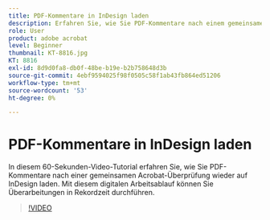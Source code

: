 ```yaml
---
title: PDF-Kommentare in InDesign laden
description: Erfahren Sie, wie Sie PDF-Kommentare nach einem gemeinsamen Acrobat-Review wieder auf InDesign laden.
role: User
product: adobe acrobat
level: Beginner
thumbnail: KT-8816.jpg
KT: 8816
exl-id: 8d9d0fa8-db0f-48be-b19e-b2b758648d3b
source-git-commit: 4ebf9594025f98f0505c58f1ab43fb864ed51206
workflow-type: tm+mt
source-wordcount: '53'
ht-degree: 0%

---
```


# PDF-Kommentare in InDesign laden

In diesem 60-Sekunden-Video-Tutorial erfahren Sie, wie Sie PDF-Kommentare nach einer gemeinsamen Acrobat-Überprüfung wieder auf InDesign laden. Mit diesem digitalen Arbeitsablauf können Sie Überarbeitungen in Rekordzeit durchführen.

>[!VIDEO](https://video.tv.adobe.com/v/336907?quality=12&learn=on&hidetitle=true)
